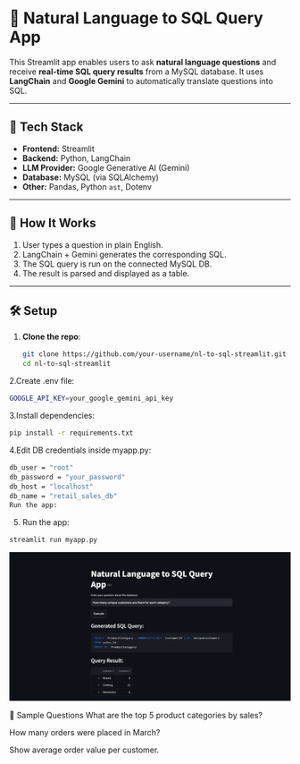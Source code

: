 # 🧠 Natural Language to SQL Query App

This Streamlit app enables users to ask **natural language questions** and receive **real-time SQL query results** from a MySQL database. It uses **LangChain** and **Google Gemini** to automatically translate questions into SQL.

---

## 🔧 Tech Stack

- **Frontend:** Streamlit
- **Backend:** Python, LangChain
- **LLM Provider:** Google Generative AI (Gemini)
- **Database:** MySQL (via SQLAlchemy)
- **Other:** Pandas, Python `ast`, Dotenv

---

## 🚀 How It Works

1. User types a question in plain English.
2. LangChain + Gemini generates the corresponding SQL.
3. The SQL query is run on the connected MySQL DB.
4. The result is parsed and displayed as a table.

---

## 🛠️ Setup

1. **Clone the repo**:
   ```bash
   git clone https://github.com/your-username/nl-to-sql-streamlit.git
   cd nl-to-sql-streamlit

2.Create .env file:
```bash
GOOGLE_API_KEY=your_google_gemini_api_key
```
3.Install dependencies:

```bash
pip install -r requirements.txt
```

4.Edit DB credentials inside myapp.py:
```bash
db_user = "root"
db_password = "your_password"
db_host = "localhost"
db_name = "retail_sales_db"
Run the app:
```

5. Run the app:
```bash
streamlit run myapp.py

```
![Alt text](images/Capture.PNG)

💬 Sample Questions
What are the top 5 product categories by sales?

How many orders were placed in March?

Show average order value per customer.
